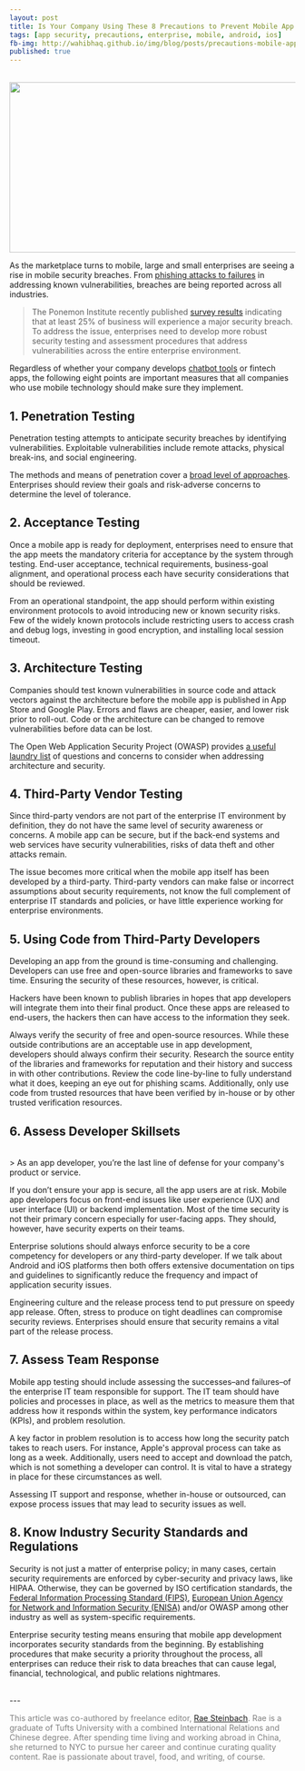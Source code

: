 ```yaml
---
layout: post
title: Is Your Company Using These 8 Precautions to Prevent Mobile App Security Breaches?
tags: [app security, precautions, enterprise, mobile, android, ios]  
fb-img: http://wahibhaq.github.io/img/blog/posts/precautions-mobile-app-security/mobile-fraud.png
published: true
---
```

<br>
<img src="http://wahibhaq.github.io/img/blog/posts/precautions-mobile-app-security/mobile-fraud.png" width="700" height="300" align="center">

As the marketplace turns to mobile, large and small enterprises are seeing a rise in mobile security breaches. From [phishing attacks to failures](https://securityintelligence.com/six-major-data-breach-trends-from-2017/) in addressing known vulnerabilities, breaches are being reported across all industries.

> The Ponemon Institute recently published [survey results](https://www.ibm.com/security/data-breach?ce=ISM0484&ct=SWG&cmp=IBMSocial&cm=h&cr=Security&ccy=US&cm_mc_uid=71186390017615162339055&cm_mc_sid_50200000=1516233905&cm_mc_sid_52640000=1516233905=) indicating that at least 25% of business will experience a major security breach. To address the issue, enterprises need to develop more robust security testing and assessment procedures that address vulnerabilities across the entire enterprise environment. 

Regardless of whether your company develops [chatbot tools](http://snaps.io/chatbotplatform/) or fintech apps, the following eight points are important measures that all companies who use mobile technology should make sure they implement.

## 1. Penetration Testing

Penetration testing attempts to anticipate security breaches by identifying vulnerabilities. Exploitable vulnerabilities include remote attacks, physical break-ins, and social engineering. 

The methods and means of penetration cover a [broad level of approaches](https://www.forbes.com/sites/ericbasu/2013/10/13/what-is-a-penetration-test-and-why-would-i-need-one-for-my-company/#48d46a1518a0). Enterprises should review their goals and risk-adverse concerns to determine the level of tolerance.

## 2. Acceptance Testing

Once a mobile app is ready for deployment, enterprises need to ensure that the app meets the mandatory criteria for acceptance by the system through testing. End-user acceptance, technical requirements, business-goal alignment, and operational process each have security considerations that should be reviewed. 

From an operational standpoint, the app should perform within existing environment protocols to avoid introducing new or known security risks. Few of the widely known protocols include restricting users to access crash and debug logs, investing in good encryption, and installing local session timeout.

## 3. Architecture Testing

Companies should test known vulnerabilities in source code and attack vectors against the architecture before the mobile app is published in App Store and Google Play. Errors and flaws are cheaper, easier, and lower risk prior to roll-out. Code or the architecture can be changed to remove vulnerabilities before data can be lost.

The Open Web Application Security Project (OWASP) provides [a useful laundry list](https://www.owasp.org/index.php/Application_Security_Architecture_Cheat_Sheet) of questions and concerns to consider when addressing architecture and security.

## 4. Third-Party Vendor Testing

Since third-party vendors are not part of the enterprise IT environment by definition, they do not have the same level of security awareness or concerns. A mobile app can be secure, but if the back-end systems and web services have security vulnerabilities, risks of data theft and other attacks remain. 

The issue becomes more critical when the mobile app itself has been developed by a third-party. Third-party vendors can make false or incorrect assumptions about security requirements, not know the full complement of enterprise IT standards and policies, or have little experience working for enterprise environments.

## 5. Using Code from Third-Party Developers

Developing an app from the ground is time-consuming and challenging. Developers can use free and open-source libraries and frameworks to save time. Ensuring the security of these resources, however, is critical. 

Hackers have been known to publish libraries in hopes that app developers will integrate them into their final product. Once these apps are released to end-users, the hackers then can have access to the information they seek. 

Always verify the security of free and open-source resources. While these outside contributions are an acceptable use in app development, developers should always confirm their security. Research the source entity of the libraries and frameworks for reputation and their history and success in with other contributions. Review the code line-by-line to fully understand what it does, keeping an eye out for phishing scams. Additionally, only use code from trusted resources that have been verified by in-house or by other trusted verification resources.

## 6. Assess Developer Skillsets

<br>
> As an app developer, you’re the last line of defense for your company's product or service.

If you don’t ensure your app is secure, all the app users are at risk. Mobile app developers focus on front-end issues like user experience (UX) and user interface (UI) or backend implementation. Most of the time security is not their primary concern especially for user-facing apps. They should, however, have security experts on their teams. 

Enterprise solutions should always enforce security to be a core competency for developers or any third-party developer. If we talk about Android and iOS platforms then both offers extensive documentation on tips and guidelines to significantly reduce the frequency and impact of application security issues. 

Engineering culture and the release process tend to put pressure on speedy app release. Often, stress to produce on tight deadlines can compromise security reviews. Enterprises should ensure that security remains a vital part of the release process.

## 7. Assess Team Response

Mobile app testing should include assessing the successes–and failures–of the enterprise IT team responsible for support. The IT team should have policies and processes in place, as well as the metrics to measure them that address how it responds within the system, key performance indicators (KPIs), and problem resolution. 

A key factor in problem resolution is to access how long the security patch takes to reach users. For instance, Apple's approval process can take as long as a week. Additionally, users need to accept and download the patch, which is not something a developer can control. It is vital to have a strategy in place for these circumstances as well. 

Assessing IT support and response, whether in-house or outsourced, can expose process issues that may lead to security issues as well.

## 8. Know Industry Security Standards and Regulations

Security is not just a matter of enterprise policy; in many cases, certain security requirements are enforced by cyber-security and privacy laws, like HIPAA. Otherwise, they can be governed by ISO certification standards, the [Federal Information Processing Standard (FIPS)](http://nvlpubs.nist.gov/nistpubs/FIPS/NIST.FIPS.140-2.pdf), [European Union Agency for Network and Information Security (ENISA)](https://www.enisa.europa.eu/topics/standards/standards) and/or OWASP among other industry as well as system-specific requirements.

Enterprise security testing means ensuring that mobile app development incorporates security standards from the beginning. By establishing procedures that make security a priority throughout the process, all enterprises can reduce their risk to data breaches that can cause legal, financial, technological, and public relations nightmares.

<br>
---

<span style="color:grey">This article was co-authored by freelance editor, [Rae Steinbach](https://twitter.com/araesininthesun). Rae is a graduate of Tufts University with a combined International Relations and Chinese degree. After spending time living and working abroad in China, she returned to NYC to pursue her career and continue curating quality content. Rae is passionate about travel, food, and writing, of course.</span>

